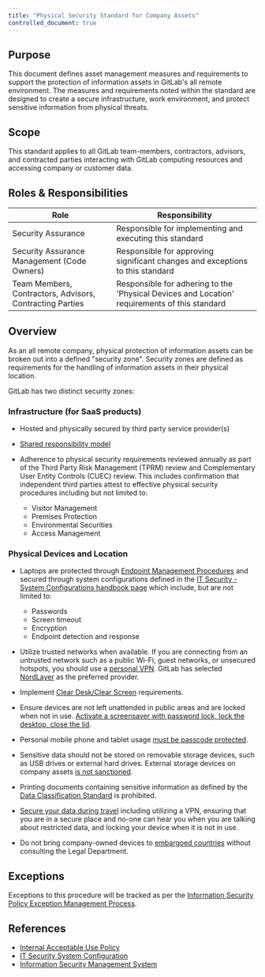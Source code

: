 ```yaml
---
title: "Physical Security Standard for Company Assets"
controlled_document: true
---
```


## Purpose

This document defines asset management measures and requirements to support the protection of information assets in GitLab's all remote environment. The measures and requirements noted within the standard are designed to create a secure infrastructure, work environment, and protect sensitive information from physical threats.

## Scope

This standard applies to all GitLab team-members, contractors, advisors, and contracted parties interacting with GitLab computing resources and accessing company or customer data.

## Roles & Responsibilities

| Role | Responsibility |
|----|-------|
| Security Assurance | Responsible for implementing and executing this standard |
| Security Assurance Management (Code Owners) | Responsible for approving significant changes and exceptions to this standard |
| Team Members, Contractors, Advisors, Contracting Parties | Responsible for adhering to the 'Physical Devices and Location' requirements of this standard |

## Overview

As an all remote company, physical protection of information assets can be broken out into a defined "security zone". Security zones are defined as requirements for the handling of information assets in their physical location.

GitLab has two distinct security zones:

### Infrastructure (for SaaS products)

- Hosted and physically secured by third party service provider(s)
- [Shared responsibility model](/handbook/security/isms/#assets)
- Adherence to physical security requirements reviewed annually as part of the Third Party Risk Management (TPRM) review and Complementary User Entity Controls (CUEC) review. This includes confirmation that independent third parties attest to effective physical security procedures including but not limited to:

    - Visitor Management
    - Premises Protection
    - Environmental Securities
    - Access Management

### Physical Devices and Location

- Laptops are protected through [Endpoint Management Procedures](https://internal.gitlab.com/handbook/it/endpoint-tools/) and secured through system configurations defined in the [IT Security - System Configurations handbook page](https://internal.gitlab.com/handbook/it/it-security/system-configuration/) which include, but are not limited to:

   - Passwords
   - Screen timeout
   - Encryption
   - Endpoint detection and response

- Utilize trusted networks when available. If you are connecting from an untrusted network such as a public Wi-Fi, guest networks, or unsecured hotspots, you should use a [personal VPN](/handbook/tools-and-tips/personal-vpn/). GitLab has selected [NordLayer](/handbook/it/guides/nordlayer/) as the preferred provider.

- Implement [Clear Desk/Clear Screen](https://internal.gitlab.com/handbook/it/it-security/system-configuration/#clean-deskclear-screen) requirements.

- Ensure devices are not left unattended in public areas and are locked when not in use. [Activate a screensaver with password lock, lock the desktop, close the lid](https://internal.gitlab.com/handbook/it/it-security/system-configuration/#laptop-or-desktop-system-configuration).

- Personal mobile phone and tablet usage [must be passcode protected](/handbook/people-group/acceptable-use-policy/#personal-mobile-phone-and-tablet-usage).

- Sensitive data should not be stored on removable storage devices, such as USB drives or external hard drives. External storage devices on company assets [is not sanctioned](/handbook/people-group/acceptable-use-policy/#use-of-external-media-on-company-assets).

- Printing documents containing sensitive information as defined by the [Data Classification Standard](/handbook/security/data-classification-standard/) is prohibited.

- [Secure your data during travel](/handbook/travel/#secure-your-data-during-travels) including utilizing a VPN, ensuring that you are in a secure place and no-one can hear you when you are talking about restricted data, and locking your device when it is not in use.

- Do not bring company-owned devices to [embargoed countries](/handbook/sales/#export-control-classification-and-countries-we-do-not-do-business-in) without consulting the Legal Department.

## Exceptions

Exceptions to this procedure will be tracked as per the [Information Security Policy Exception Management Process](/handbook/security/controlled-document-procedure/#exceptions).

## References

- [Internal Acceptable Use Policy](/handbook/people-group/acceptable-use-policy/)
- [IT Security System Configuration](https://internal.gitlab.com/handbook/it/it-security/system-configuration/)
- [Information Security Management System](/handbook/security/isms/)
